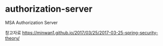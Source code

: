 # authorization-server
MSA Authorization Server

참고자료
https://minwan1.github.io/2017/03/25/2017-03-25-spring-security-theory/
